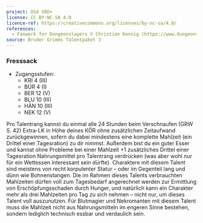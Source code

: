 ```yaml
---
project: DS4 SRD+
license: CC BY-NC-SA 4.0
licence-ref: https://creativecommons.org/licenses/by-nc-sa/4.0/
references: 
  - Fanwerk for Dungeonslayers © Christian Kennig (https://www.dungeonslayers.net/)
source: Bruder Grimms Talentpaket 3
---
```


### Fresssack

- Zugangsstufen:
  - KRI 4 (III)
  - BÜR 4 (I)
  - BER 12 (V)
  - BLU 10 (III)
  - HÄN 10 (III)
  - NEK 12 (V)

Pro Talentrang kannst du einmal alle 24 Stunden beim Verschnaufen (GRW S. 42) Extra-LK in Höhe deines KÖR ohne zusätzlichen Zeitaufwand zurückgewinnen, sofern du dabei mindestens eine komplette Mahlzeit (ein Drittel einer Tagesration) zu dir nimmst. Außerdem bist du ein guter Esser und kannst ohne Probleme bei einer Mahlzeit +1 zusätzliches Drittel einer Tagesration Nahrungsmittel pro Talentrang verdrücken (was aber wohl nur für ein Wettessen interessant sein dürfte). Charaktere mit diesem Talent sind meistens von recht korpulenter Statur – oder im Gegenteil lang und dünn wie Bohnenstangen. Die im Rahmen dieses Talents verbrauchten Mahlzeiten dürfen voll zum Tagesbedarf angerechnet werden zur Ermittlung von Erschöpfungsschaden durch Hunger, und natürlich kann ein Charakter mehr als drei Mahlzeiten pro Tag zu sich nehmen – nicht nur, um dieses Talent voll auszunutzen. Für Blutmagier und Nekromanten mit diesem Talent muss die Mahlzeit nicht aus Nahrungsmitteln im engeren Sinne bestehen, sondern lediglich technisch essbar und verdaulich sein.

